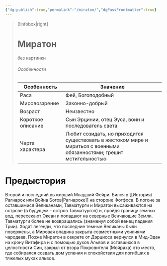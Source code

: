 ```yaml
---
{"dg-publish":true,"permalink":"/miraton/","dgPassFrontmatter":true}
---
```


> [!infobox|right]
> # Миратон
> без картинки
> ###### Особенности
> | Особенность | Значение |
> | ---- | ---- |
> | Раса | Фей, Богоподобный|
> | Мировоззрение |Законно-добрый |
> | Возраст |Неизвестно|
> | Короткое описание |Сын Эрцинии, отец Эуса, воин и последователь света |
> | Черта характера |Любит созидать, но приходится существовать в жестоком мире и мириться с военными обязанностями; грешит мстительностью|

# Предыстория

Второй и последний выживший Младший Фейри. Бился в [[История/Рагнарок или Война Богов\|Рагнароке]] на стороне Фотфоса. В погоне за оставшимися Великанами, Тавматурги и Миратон высаживаются на острове (в будущем - остров Тавматургов) и, пройдя границу земных вод, пересекают Океан и попадают на северные Венчающие Земли. Тавматурги более не возвращались (знаменуя собой венец падения Трии). Ходят легенды, что последние темные Великаны были повержены, а Мировая впадина закрыта совместными усилиями чародеев.
Позже Миратон в секрете от Дэрциоса вернулся в Мид-Эден на крону Витафира и с помощью духов Альвов и оставшихся в целостности Сии, закрыл от взора Покровителя (Мойраха) это место, где собирался создать дом успения и спокойствия для погибших в тяжелых муках альвов.
